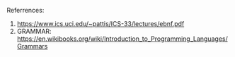 Referrences:
1. https://www.ics.uci.edu/~pattis/ICS-33/lectures/ebnf.pdf
2. GRAMMAR: https://en.wikibooks.org/wiki/Introduction_to_Programming_Languages/Grammars